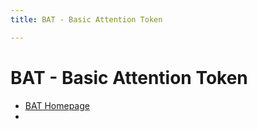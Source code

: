 ```yaml
---
title: BAT - Basic Attention Token

---
```

# BAT - Basic Attention Token

- [BAT Homepage](https://basicattentiontoken.org/)
- 

